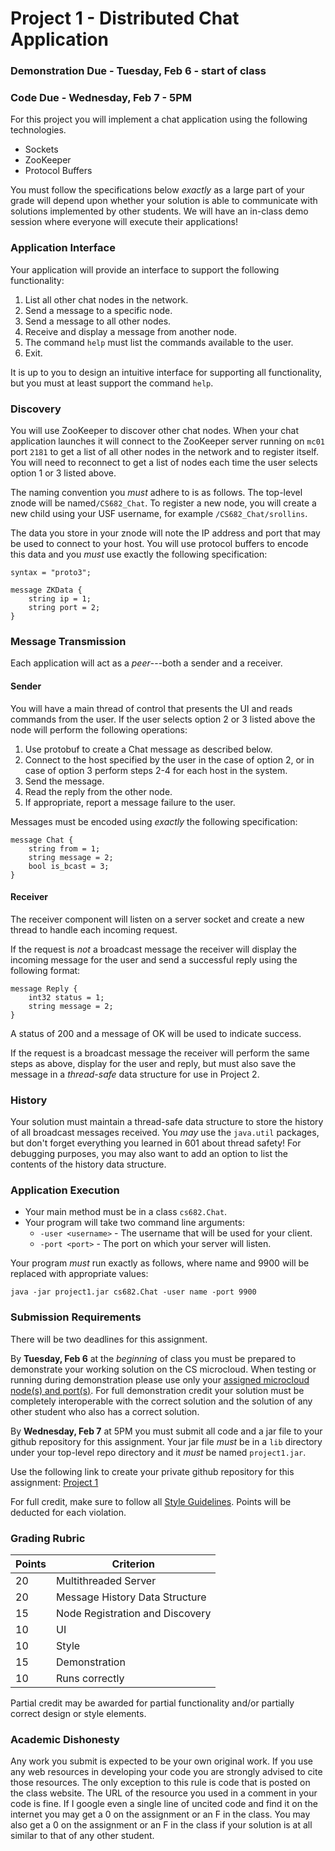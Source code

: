 Project 1 - Distributed Chat Application
============================

### Demonstration Due - Tuesday, Feb 6 - start of class
### Code Due - Wednesday, Feb 7 - 5PM

For this project you will implement a chat application using the following technologies.

- Sockets
- ZooKeeper
- Protocol Buffers

You must follow the specifications below *exactly* as a large part of your grade will depend upon whether your solution is able to communicate with solutions implemented by other students. We will have an in-class demo session where everyone will execute their applications!

### Application Interface

Your application will provide an interface to support the following functionality:

1. List all other chat nodes in the network.
2. Send a message to a specific node.
3. Send a message to all other nodes.
4. Receive and display a message from another node.
5. The command `help` must list the commands available to the user.
6. Exit.

It is up to you to design an intuitive interface for supporting all functionality, but you must at least support the command `help`.

### Discovery

You will use ZooKeeper to discover other chat nodes. When your chat application launches it will connect to the ZooKeeper server running on `mc01` port `2181` to get a list of all other nodes in the network and to register itself. You will need to reconnect to get a list of nodes each time the user selects option 1 or 3 listed above.

The naming convention you *must* adhere to is as follows. The top-level znode will be named`/CS682_Chat`. To register a new node, you will create a new child using your USF username, for example `/CS682_Chat/srollins`. 

The data you store in your znode will note the IP address and port that may be used to connect to your host. You will use protocol buffers to encode this data and you *must* use exactly the following specification:

```
syntax = "proto3";

message ZKData {
    string ip = 1;
    string port = 2;
}
```

### Message Transmission

Each application will act as a *peer*---both a sender and a receiver. 

#### Sender

You will have a main thread of control that presents the UI and reads commands from the user. If the user selects option 2 or 3 listed above the node will perform the following operations: 

1. Use protobuf to create a Chat message as described below.
2. Connect to the host specified by the user in the case of option 2, or in case of option 3 perform steps 2-4 for each host in the system.
3. Send the message.
4. Read the reply from the other node.
5. If appropriate, report a message failure to the user.

Messages must be encoded using *exactly* the following specification:

```
message Chat {
    string from = 1;
    string message = 2;
    bool is_bcast = 3;
}
```

#### Receiver 

The receiver component will listen on a server socket and create a new thread to handle each incoming request. 

If the request is *not* a broadcast message the receiver will display the incoming message for the user and send a successful reply using the following format:

```
message Reply {
    int32 status = 1;
    string message = 2;
}
```

A status of 200 and a message of OK will be used to indicate success.

If the request is a broadcast message the receiver will perform the same steps as above, display for the user and reply, but must also save the message in a *thread-safe* data structure for use in Project 2.

### History

Your solution must maintain a thread-safe data structure to store the history of all broadcast messages received. You *may* use the `java.util` packages, but don't forget everything you learned in 601 about thread safety! For debugging purposes, you may also want to add an option to list the contents of the history data structure.

### Application Execution

- Your main method must be in a class `cs682.Chat`. 
- Your program will take two command line arguments:
  * `-user <username>` - The username that will be used for your client.
  * `-port <port>` - The port on which your server will listen.

Your program *must* run exactly as follows, where name and 9900 will be replaced with appropriate values:
```
java -jar project1.jar cs682.Chat -user name -port 9900
```

### Submission Requirements

There will be two deadlines for this assignment.

By **Tuesday, Feb 6** at the *beginning* of class you must be prepared to demonstrate your working solution on the CS microcloud. When testing or running during demonstration please use only your [assigned microcloud node(s) and port(s)](https://github.com/CS682-S18/notes/blob/master/microcloud.md). For full demonstration credit your solution must be completely interoperable with the correct solution and the solution of any other student who also has a correct solution.

By **Wednesday, Feb 7** at 5PM you must submit all code and a jar file to your github repository for this assignment. Your jar file *must* be in a `lib` directory under your top-level repo directory and it *must* be named `project1.jar`. 

Use the following link to create your private github repository for this assignment: [Project 1](https://classroom.github.com/a/ttmpXCg4)

For full credit, make sure to follow all [Style Guidelines](https://github.com/CS682-S18/notes/blob/master/style.md). Points will be deducted for each violation.


### Grading Rubric

| Points | Criterion |
| ------ | -------- |  
| 20 | Multithreaded Server | 
| 20 | Message History Data Structure |
| 15 | Node Registration and Discovery |
| 10 | UI | 
| 10 | Style | 
| 15 | Demonstration |
| 10 | Runs correctly |

Partial credit may be awarded for partial functionality and/or partially correct design or style elements.

### Academic Dishonesty

Any work you submit is expected to be your own original work. If you use any web resources in developing your code you are strongly advised to cite those resources. The only exception to this rule is code that is posted on the class website. The URL of the resource you used in a comment in your code is fine. If I google even a single line of uncited code and find it on the internet you may get a 0 on the assignment or an F in the class. You may also get a 0 on the assignment or an F in the class if your solution is at all similar to that of any other student.

